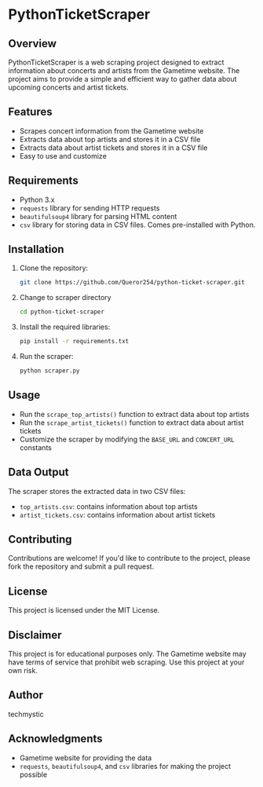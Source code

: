 # PythonTicketScraper

## Overview

PythonTicketScraper is a web scraping project designed to extract information about concerts and artists from the Gametime website. The project aims to provide a simple and efficient way to gather data about upcoming concerts and artist tickets.

## Features

- Scrapes concert information from the Gametime website
- Extracts data about top artists and stores it in a CSV file
- Extracts data about artist tickets and stores it in a CSV file
- Easy to use and customize

## Requirements

- Python 3.x
- `requests` library for sending HTTP requests
- `beautifulsoup4` library for parsing HTML content
- `csv` library for storing data in CSV files. Comes pre-installed with Python.

## Installation

1. Clone the repository:
   ```bash
   git clone https://github.com/Queror254/python-ticket-scraper.git
   ```
2. Change to scraper directory
   ```bash
   cd python-ticket-scraper
   ```
3. Install the required libraries:
   ```bash
   pip install -r requirements.txt
   ```
4. Run the scraper:
   ```bash
   python scraper.py
   ```

## Usage

- Run the `scrape_top_artists()` function to extract data about top artists
- Run the `scrape_artist_tickets()` function to extract data about artist tickets
- Customize the scraper by modifying the `BASE_URL` and `CONCERT_URL` constants

## Data Output

The scraper stores the extracted data in two CSV files:

- `top_artists.csv`: contains information about top artists
- `artist_tickets.csv`: contains information about artist tickets

## Contributing

Contributions are welcome! If you'd like to contribute to the project, please fork the repository and submit a pull request.

## License

This project is licensed under the MIT License.

## Disclaimer

This project is for educational purposes only. The Gametime website may have terms of service that prohibit web scraping. Use this project at your own risk.

## Author

techmystic

## Acknowledgments

- Gametime website for providing the data
- `requests`, `beautifulsoup4`, and `csv` libraries for making the project possible
